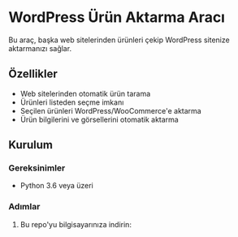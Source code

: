 # WordPress Ürün Aktarma Aracı

Bu araç, başka web sitelerinden ürünleri çekip WordPress sitenize aktarmanızı sağlar.

## Özellikler

- Web sitelerinden otomatik ürün tarama
- Ürünleri listeden seçme imkanı
- Seçilen ürünleri WordPress/WooCommerce'e aktarma
- Ürün bilgilerini ve görsellerini otomatik aktarma

## Kurulum

### Gereksinimler

- Python 3.6 veya üzeri

### Adımlar

1. Bu repo'yu bilgisayarınıza indirin: